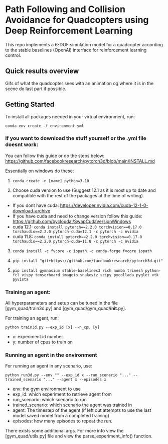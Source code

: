 # Path Following and Collision Avoidance for Quadcopters using Deep Reinforcement Learning
This repo implements a 6-DOF simulation model for a quadcopter according to the stable baselines (OpenAI) interface for reinforcement learning control.


## Quick results overview
Gifs of what the quadcopter sees with an animation og where it is in the scene do last part if possible.


## Getting Started

To install all packages needed in your virtual environment, run:

```
conda env create -f environment.yml
```
### If you want to download the stuff yourself or the .yml file doesnt work:
You can follow this guide or do the steps below:
https://github.com/facebookresearch/pytorch3d/blob/main/INSTALL.md

Essentially on windows do these:

1.  ``` conda create -n [name] python=3.10 ```

2. Choose cuda version to use (Suggest 12.1 as it is most up to date and compatible with the rest of the packages at the time of writing). 
- If you dont have cuda: https://developer.nvidia.com/cuda-12-1-0-download-archive 
- If you have cuda and need to change version follow this guide: https://github.com/bycloudai/SwapCudaVersionWindows   
- cuda 12.1: ``` conda install pytorch==2.2.0 torchvision==0.17.0 torchaudio==2.2.0 pytorch-cuda=12.1 -c pytorch -c nvidia ```
- cuda 11.8: ``` conda install pytorch==2.2.0 torchvision==0.17.0 torchaudio==2.2.0 pytorch-cuda=11.8 -c pytorch -c nvidia ```

3.  ``` conda install -c fvcore -c iopath -c conda-forge fvcore iopath ```

4.  ``` pip install "git+https://github.com/facebookresearch/pytorch3d.git" ``` 

5.  ```pip install gymnasium stable-baselines3 rich numba trimesh python-fcl vispy tensorboard imageio snakeviz scipy pycollada pyglet vtk pyvista```

### Training an agent:

All hyperparameters and setup can be tuned in the file [gym_quad/train3d.py] and [gym_quad/gym_quad/__init__.py].

For training an agent, run:

```
python train3d.py --exp_id [x] --n_cpu [y]
```

- x: experiment id number
- y: number of cpus to train on


### Running an agent in the environment

For running an agent in any scenario, use:

```
python run3d.py --env "" --exp_id x --run_scenario "..." --trained_scenario "..." --agent x --episodes x 
```

- env: the gym environment to use
- exp_id: which experiment to retrieve agent from
- run_scenario: which scenario to run
- trained_scenario: which scenario the agent was trained in
- agent: The timestep of the agent (if left out attempts to use the last model saved model from a completed training)
- episodes: how many episodes to repeat the run.

There exists some additional args. For more info view the [gym_quad/utils.py] file and view the parse_experiment_info() function.


